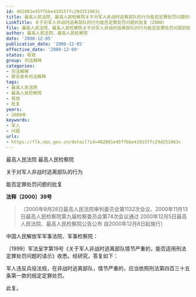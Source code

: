 ```yaml
---
id: 402881e45ffbbe41015ffc29d251063c
title: 最高人民法院、最高人民检察院关于对军人非战时逃离部队的行为能否定罪处罚问题的批复
LinkTitle: 关于对军人非战时逃离部队的行为能否定罪处罚问题的批复（2000）
file: 最高人民法院、最高人民检察院关于对军人非战时逃离部队的行为能否定罪处罚问题的批复_20001205_402881e45ffbbe41015ffc29d251063c.docx
author: 最高人民法院、最高人民检察院
date: '2000-12-05'
publication_date: '2000-12-05'
effective_date: '2000-12-08'
status: 有效
group: 司法解释
categories:
- 司法解释
- 联合发布司法解释
tags:
- 最高人民法院
- 最高人民检察院
- 有效
- 批复
years:
- 2000年
keywords:
- 军人
- 问题
urls:
- https://flk.npc.gov.cn/detail?id=402881e45ffbbe41015ffc29d251063c
---
```


最高人民法院 最高人民检察院

关于对军人非战时逃离部队的行为

能否定罪处罚问题的批复

**法释〔2000〕39号**

> （2000年9月28日最高人民法院审判委员会第1132次会议、2000年11月13日最高人民检察院第九届检察委员会第74次会议通过 2000年12月5日最高人民法院、最高人民检察院公告公布 自2000年12月8日起施行）

中国人民解放军军事法院、军事检察院：

〔1999〕军法呈字第19号《关于军人非战时逃离部队情节严重的，能否适用刑法定罪处罚问题的请示》收悉。经研究，答复如下：

军人违反兵役法规，在非战时逃离部队，情节严重的，应当依照刑法第四百三十五条第一款的规定定罪处罚。

此复。
